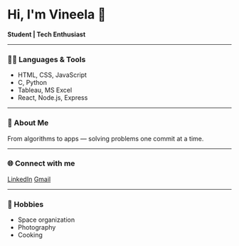 # Hi, I'm Vineela 👋

**Student | Tech Enthusiast**

---

### 🧑‍💻 Languages & Tools
- HTML, CSS, JavaScript
- C, Python
- Tableau, MS Excel
- React, Node.js, Express

---

### 🚀 About Me
From algorithms to apps — solving problems one commit at a time.

---

### 🌐 Connect with me
[LinkedIn](https://www.linkedin.com/in/vineela-sanaka-61a5812a4/)
[Gmail](vinny16.snk@gmail.com)

---

### 🎯 Hobbies
- Space organization
- Photography
- Cooking

<!--
**Vineela-16/Vineela-16** is a ✨ _special_ ✨ repository because its `README.md` (this file) appears on your GitHub profile.

Here are some ideas to get you started:

- 🔭 I’m currently working on ...
- 🌱 I’m currently learning ...
- 👯 I’m looking to collaborate on ...
- 🤔 I’m looking for help with ...
- 💬 Ask me about ...
- 📫 How to reach me: ...
- 😄 Pronouns: ...
- ⚡ Fun fact: ...
-->
